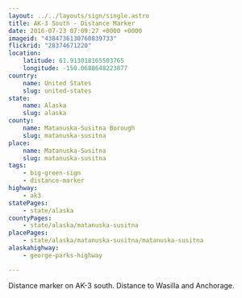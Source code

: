 ```yaml
---
layout: ../../layouts/sign/single.astro
title: AK-3 South - Distance Marker
date: 2016-07-23 07:09:27 +0000 +0000
imageid: "4384736130760839733"
flickrid: "28374671220"
location:
    latitude: 61.913018165503765
    longitude: -150.0688648223877
country:
    name: United States
    slug: united-states
state:
    name: Alaska
    slug: alaska
county:
    name: Matanuska-Susitna Borough
    slug: matanuska-susitna
place:
    name: Matanuska-Susitna
    slug: matanuska-susitna
tags:
    - big-green-sign
    - distance-marker
highway:
    - ak3
statePages:
    - state/alaska
countyPages:
    - state/alaska/matanuska-susitna
placePages:
    - state/alaska/matanuska-susitna/matanuska-susitna
alaskahighway:
    - george-parks-highway

---
```

Distance marker on AK-3 south.  Distance to Wasilla and Anchorage.